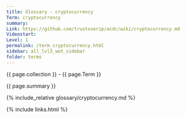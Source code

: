 ```yaml
---
title: Glossary - cryptocurrency
Term: cryptocurrency
summary: 
Link: https://github.com/trustoverip/acdc/wiki/cryptocurrency.md
Videostart: 
Level: 1
permalink: /term_cryptocurrency.html
sidebar: all_lvl3_wot_sidebar
folder: terms
---
```


{{ page.collection }} - {{ page.Term }}

   {{ page.summary }}

{% include_relative glossary/cryptocurrency.md %}

 {% include links.html %} 
